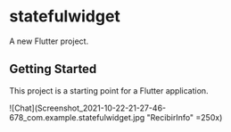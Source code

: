 # statefulwidget

A new Flutter project.

## Getting Started

This project is a starting point for a Flutter application.


![Chat](Screenshot_2021-10-22-21-27-46-678_com.example.statefulwidget.jpg "RecibirInfo" =250x)
